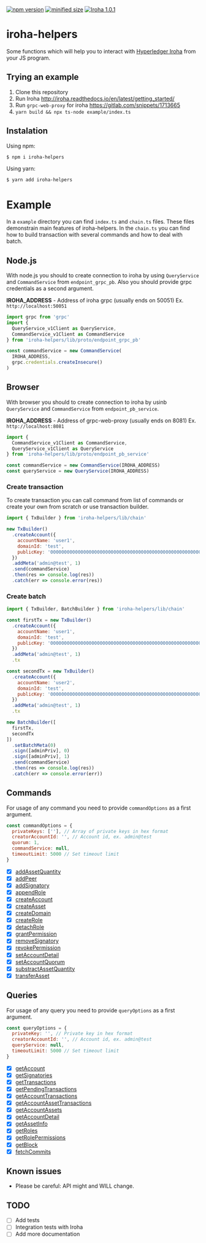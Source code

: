 
[![npm version](https://img.shields.io/npm/v/iroha-helpers.svg)](https://www.npmjs.com/package/iroha-helpers)
[![minified size](https://badgen.net/bundlephobia/min/iroha-helpers)](https://badgen.net/bundlephobia/min/iroha-helpers)
[![Iroha 1.0.1](https://img.shields.io/badge/Iroha-1.0.1-green.svg)](https://github.com/hyperledger/iroha/releases/tag/1.0.1)

# iroha-helpers

Some functions which will help you to interact with [Hyperledger Iroha](https://github.com/hyperledger/iroha) from your JS program.

## Trying an example

 1. Clone this repository
 2. Run Iroha http://iroha.readthedocs.io/en/latest/getting_started/
 3. Run `grpc-web-proxy` for iroha https://gitlab.com/snippets/1713665
 4. `yarn build && npx ts-node example/index.ts`

## Instalation
Using npm:
``` bash
$ npm i iroha-helpers
```
Using yarn:
``` bash
$ yarn add iroha-helpers
```

# Example
In a `example` directory you can find `index.ts` and `chain.ts` files. These files demonstrain main features of iroha-helpers. In the `chain.ts` you can find how to build transaction with several commands and how to deal with batch. 

## Node.js
With node.js you should to create connection to iroha by using `QueryService` and `CommandService` from `endpoint_grpc_pb`. Also you should provide grpc credentials as a second argument.

**IROHA_ADDRESS** - Address of iroha grpc (usually ends on 50051) Ex. `http://localhost:50051`

``` javascript
import grpc from 'grpc'
import {
  QueryService_v1Client as QueryService,
  CommandService_v1Client as CommandService
} from 'iroha-helpers/lib/proto/endpoint_grpc_pb'

const commandService = new CommandService(
  IROHA_ADDRESS,
  grpc.credentials.createInsecure()
)
```

## Browser
With browser you should to create connection to iroha by usinb `QueryService` and `CommandService` from `endpoint_pb_service`.

**IROHA_ADDRESS** - Address of grpc-web-proxy (usually ends on 8081) Ex. `http://localhost:8081`

```javascript
import {
  CommandService_v1Client as CommandService,
  QueryService_v1Client as QueryService
} from 'iroha-helpers/lib/proto/endpoint_pb_service'

const commandService = new CommandService(IROHA_ADDRESS)
const queryService = new QueryService(IROHA_ADDRESS)
```

### Create transaction
To create transaction you can call command from list of commands or create your own from scratch or use transaction builder.

``` javascript
import { TxBuilder } from 'iroha-helpers/lib/chain'

new TxBuilder()
  .createAccount({
    accountName: 'user1',
    domainId: 'test',
    publicKey: '0000000000000000000000000000000000000000000000000000000000000000'
  })
  .addMeta('admin@test', 1)
  .send(commandService)
  .then(res => console.log(res))
  .catch(err => console.error(res))
```

### Create batch
``` javascript
import { TxBuilder, BatchBuilder } from 'iroha-helpers/lib/chain'

const firstTx = new TxBuilder()
  .createAccount({
    accountName: 'user1',
    domainId: 'test',
    publicKey: '0000000000000000000000000000000000000000000000000000000000000000'
  })
  .addMeta('admin@test', 1)
  .tx

const secondTx = new TxBuilder()
  .createAccount({
    accountName: 'user2',
    domainId: 'test',
    publicKey: '0000000000000000000000000000000000000000000000000000000000000000'
  })
  .addMeta('admin@test', 1)
  .tx

new BatchBuilder([
  firstTx,
  secondTx
])
  .setBatchMeta(0)
  .sign([adminPriv], 0)
  .sign([adminPriv], 1)
  .send(commandService)
  .then(res => console.log(res))
  .catch(err => console.error(err))
```

## Commands
For usage of any command you need to provide `commandOptions` as a first argument.
``` javascript
const commandOptions = {
  privateKeys: [''], // Array of private keys in hex format
  creatorAccountId: '', // Account id, ex. admin@test
  quorum: 1,
  commandService: null,
  timeoutLimit: 5000 // Set timeout limit
}
```

- [x] [addAssetQuantity](https://iroha.readthedocs.io/en/latest/api/commands.html#add-asset-quantity)
- [x] [addPeer](https://iroha.readthedocs.io/en/latest/api/commands.html#add-peer)
- [x] [addSignatory](https://iroha.readthedocs.io/en/latest/api/commands.html#add-signatory)
- [x] [appendRole](https://iroha.readthedocs.io/en/latest/api/commands.html#append-role)
- [x] [createAccount](https://iroha.readthedocs.io/en/latest/api/commands.html#create-account)
- [x] [createAsset](https://iroha.readthedocs.io/en/latest/api/commands.html#create-asset)
- [x] [createDomain](https://iroha.readthedocs.io/en/latest/api/commands.html#create-domain)
- [x] [createRole](https://iroha.readthedocs.io/en/latest/api/commands.html#create-role)
- [x] [detachRole](https://iroha.readthedocs.io/en/latest/api/commands.html#detach-role)
- [x] [grantPermission](https://iroha.readthedocs.io/en/latest/api/commands.html#grant-permission)
- [x] [removeSignatory](https://iroha.readthedocs.io/en/latest/api/commands.html#remove-signatory)
- [x] [revokePermission](https://iroha.readthedocs.io/en/latest/api/commands.html#revoke-permission)
- [x] [setAccountDetail](https://iroha.readthedocs.io/en/latest/api/commands.html#set-account-detail)
- [x] [setAccountQuorum](https://iroha.readthedocs.io/en/latest/api/commands.html#set-account-quorum)
- [x] [substractAssetQuantity](https://iroha.readthedocs.io/en/latest/api/commands.html#subtract-asset-quantity)
- [x] [transferAsset](https://iroha.readthedocs.io/en/latest/api/commands.html#transfer-asset)

## Queries
For usage of any query you need to provide `queryOptions` as a first argument.
``` javascript
const queryOptions = {
  privateKey: '', // Private key in hex format
  creatorAccountId: '', // Account id, ex. admin@test
  queryService: null,
  timeoutLimit: 5000 // Set timeout limit
}
```

- [x] [getAccount](https://iroha.readthedocs.io/en/latest/api/queries.html#get-account)
- [x] [getSignatories](https://iroha.readthedocs.io/en/latest/api/queries.html#get-signatories)
- [x] [getTransactions](https://iroha.readthedocs.io/en/latest/api/queries.html#get-transactions)
- [x] [getPendingTransactions](https://iroha.readthedocs.io/en/latest/api/queries.html#get-pending-transactions)
- [x] [getAccountTransactions](https://iroha.readthedocs.io/en/latest/api/queries.html#get-account-transactions)
- [x] [getAccountAssetTransactions](https://iroha.readthedocs.io/en/latest/api/queries.html#get-account-asset-transactions)
- [x] [getAccountAssets](https://iroha.readthedocs.io/en/latest/api/queries.html#get-account-assets)
- [x] [getAccountDetail](https://iroha.readthedocs.io/en/latest/api/queries.html#get-account-detail)
- [x] [getAssetInfo](https://iroha.readthedocs.io/en/latest/api/queries.html#get-asset-info)
- [x] [getRoles](https://iroha.readthedocs.io/en/latest/api/queries.html#get-roles)
- [x] [getRolePermissions](https://iroha.readthedocs.io/en/latest/api/queries.html#get-role-permissions)
- [x] [getBlock](https://iroha.readthedocs.io/en/latest/api/queries.html#get-block)
- [x] [fetchCommits](https://iroha.readthedocs.io/en/latest/api/queries.html#fetchcommits)

## Known issues
 - Please be careful: API might and WILL change.

## TODO
 - [ ] Add tests
 - [ ] Integration tests with Iroha
 - [ ] Add more documentation

